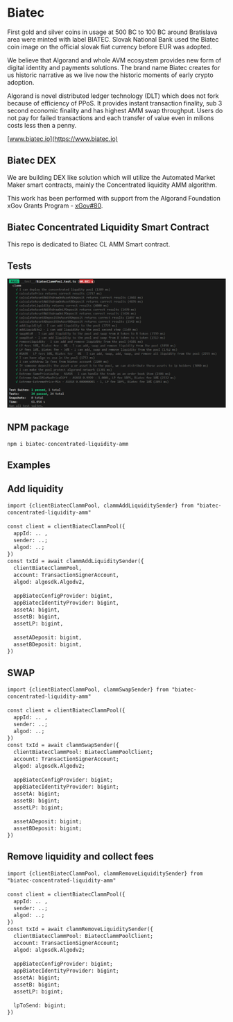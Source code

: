 # Biatec

First gold and silver coins in usage at 500 BC to 100 BC around Bratislava area were minted with label BIATEC. Slovak National Bank used the Biatec coin image on the official slovak fiat currency before EUR was adopted.

We believe that Algorand and whole AVM ecosystem provides new form of digital identity and payments solutions. The brand name Biatec creates for us historic narrative as we live now the historic moments of early crypto adoption.

Algorand is novel distributed ledger technology (DLT) which does not fork because of efficiency of PPoS. It provides instant transaction finality, sub 3 second economic finality and has highest AMM swap throughput. Users do not pay for failed transactions and each transfer of value even in milions costs less then a penny.

[www.biatec.io](https://www.biatec.io)

## Biatec DEX

We are building DEX like solution which will utilize the Automated Market Maker smart contracts, mainly the Concentrated liquidity AMM algorithm.

This work has been performed with support from the Algorand Foundation xGov Grants Program - [xGov#80](https://github.com/algorandfoundation/xGov/blob/main/Proposals/xgov-80.md).

## Biatec Concentrated Liquidity Smart Contract

This repo is dedicated to Biatec CL AMM Smart contract.

## Tests

![Tests](https://raw.githubusercontent.com/scholtz/BiatecCLAMM/main/img/tests.png)

## NPM package

```
npm i biatec-concentrated-liquidity-amm
```

## Examples

## Add liquidity

```
import {clientBiatecClammPool, clammAddLiquiditySender} from "biatec-concentrated-liquidity-amm"

const client = clientBiatecClammPool({
  appId: .. ,
  sender: ..;
  algod: ..;
})
const txId = await clammAddLiquiditySender({
  clientBiatecClammPool,
  account: TransactionSignerAccount,
  algod: algosdk.Algodv2,

  appBiatecConfigProvider: bigint,
  appBiatecIdentityProvider: bigint,
  assetA: bigint,
  assetB: bigint,
  assetLP: bigint,

  assetADeposit: bigint,
  assetBDeposit: bigint,
})
```

## SWAP

```
import {clientBiatecClammPool, clammSwapSender} from "biatec-concentrated-liquidity-amm"

const client = clientBiatecClammPool({
  appId: .. ,
  sender: ..;
  algod: ..;
})
const txId = await clammSwapSender({
  clientBiatecClammPool: BiatecClammPoolClient;
  account: TransactionSignerAccount;
  algod: algosdk.Algodv2;

  appBiatecConfigProvider: bigint;
  appBiatecIdentityProvider: bigint;
  assetA: bigint;
  assetB: bigint;
  assetLP: bigint;

  assetADeposit: bigint;
  assetBDeposit: bigint;
})
```

## Remove liquidity and collect fees

```
import {clientBiatecClammPool, clammRemoveLiquiditySender} from "biatec-concentrated-liquidity-amm"

const client = clientBiatecClammPool({
  appId: .. ,
  sender: ..;
  algod: ..;
})
const txId = await clammRemoveLiquiditySender({
  clientBiatecClammPool: BiatecClammPoolClient;
  account: TransactionSignerAccount;
  algod: algosdk.Algodv2;

  appBiatecConfigProvider: bigint;
  appBiatecIdentityProvider: bigint;
  assetA: bigint;
  assetB: bigint;
  assetLP: bigint;

  lpToSend: bigint;
})
```
